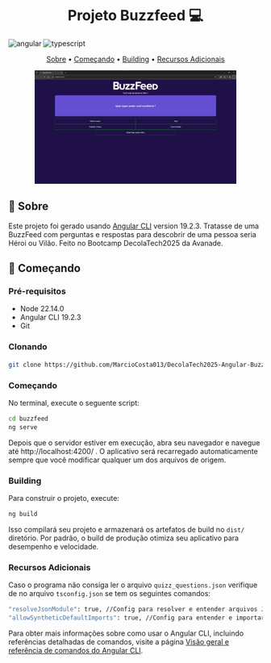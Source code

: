 [ANGULAR__BADGE]: https://img.shields.io/badge/Angular-red?style=for-the-badge&logo=angular
[TYPESCRIPT__BADGE]: https://img.shields.io/badge/typescript-D4FAFF?style=for-the-badge&logo=typescript

<h1 align="center" style="font-weight: bold;">Projeto Buzzfeed 💻</h1>

![angular][ANGULAR__BADGE] ![typescript][TYPESCRIPT__BADGE]

<p align="center">
  <a href="#about">Sobre</a> • 
  <a href="#started">Começando</a> • 
  <a href="#Building">Building</a> • 
  <a href="#recursos">Recursos Adicionais</a>
</p>

<p align="center">
    <img src="/src/assets/imgs/image.png" alt="Image Example" width="400px">
</p>

<h2 id="started">📌 Sobre </h2>


Este projeto foi gerado usando [Angular CLI](https://github.com/angular/angular-cli) version 19.2.3. Tratasse de uma BuzzFeed com perguntas e respostas para descobrir de uma pessoa seria Héroi ou Vilão.  Feito no Bootcamp DecolaTech2025 da Avanade.

<h2 id="started">🚀 Começando</h2>

<h3>Pré-requisitos</h3>

- Node 22.14.0
- Angular CLI 19.2.3
- Git 

<h3>Clonando</h3>

```bash
git clone https://github.com/MarcioCosta013/DecolaTech2025-Angular-BuzzFeed.git
```

<h3>Começando</h3>

No terminal, execute o seguente script:

```bash
cd buzzfeed
ng serve
```

Depois que o servidor estiver em execução, abra seu navegador e navegue até http://localhost:4200/ . O aplicativo será recarregado automaticamente sempre que você modificar qualquer um dos arquivos de origem.


<h3 id="Building"> Building </h3>

Para construir o projeto, execute:

```bash
ng build
```

Isso compilará seu projeto e armazenará os artefatos de build no `dist/` diretório. Por padrão, o build de produção otimiza seu aplicativo para desempenho e velocidade.


<h3 id="recursos">Recursos Adicionais</h3>

Caso o programa não consiga ler o arquivo `quizz_questions.json` verifique de no arquivo `tsconfig.json` se tem os seguintes comandos:

```bash
"resolveJsonModule": true, //Config para resolver e entender arquivos JSON
"allowSyntheticDefaultImports": true, //Config para entender e importar arquivos arquivos que não são TS, como um arquivo JSON
```

Para obter mais informações sobre como usar o Angular CLI, incluindo referências detalhadas de comandos, visite a página [Visão geral e referência de comandos do Angular CLI](https://angular.dev/tools/cli).
